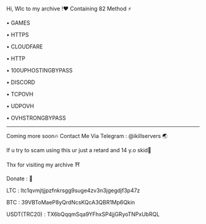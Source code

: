 Hi, Wlc to my archive !❤
Containing 82 Method ⚡

• GAMES

• HTTPS

• CLOUDFARE

• HTTP

• 100UPHOSTINGBYPASS

• DISCORD

• TCPOVH

• UDPOVH

• OVHSTRONGBYPASS

---------------------------

Coming more soon🔥
Contact Me Via Telegram : @ikillservers 🌏

If u try to scam using this ur just a retard and 14 y.o skid🌟

Thx for visiting my archive ⛩

Donate : 👋

LTC : ltc1qvmjtjjpzfnkrsgg9suge4zv3n3jgegdjf3p47z

BTC : 39VBToMaeP8yQrdNcsKQcA3QBR1Mp6Qkin

USDT(TRC20) : TX6bQqqmSqa9YFhxSP4jjGRyoTNPxUbRQL
